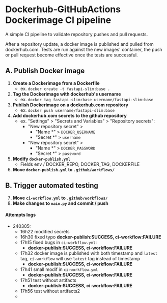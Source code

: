# **Dockerhub-GitHubActions Dockerimage CI pipeline**

A simple CI pipeline to validate repository pushes and pull requests.  

After a repository update, a docker image is published and pulled from dockerhub.com.
Tests are run against the new images' container, the push or pull request become effective once the tests are successful.


## **A. Publish Docker image**
1. **Create a Dockerimage from a Dockerfile**
    - ex. `docker create -t fastapi-slim:base .`
2. **Tag the Dockerimage with dockerhub's username**
    - ex. `docker tag fastapi-slim:base username/fastapi-slim:base`
3. **Publish Dockerimage on a dockerhub.com repository**
    - ex. `docker push username/fastapi-slim:base`
4. **Add dockerhub.com secrets to the github repository**
    - ex. "Settings" > "Secrets and Variables" > "Repository secrets":
      - "New repository secret" > 
        - "Name *" > `DOCKER_USERNAME`
        - "Secret *" > `username`
      - "New repository secret" > 
        - "Name *" > `DOCKER_PASSWORD`
        - "Secret *" > `password`
5. **Modify `docker-publish.yml`**
    - Fields env / DOCKER_REPO, DOCKER_TAG, DOCKERFILE
6. **Move `docker-publish.yml` to `.github/workflows/`**

## **B. Trigger automated testing**

7. **Move `ci-workflow.yml` to `.github/workflows/`**
8. **Make changes to `main.py` and commit / push**



#### **Attempts logs**
- 240305:
  - 16h22 modified secrets
  - 16h30 fixed typo **docker-publish:SUCCESS, ci-workflow:FAILURE**
  - 17h15 fixed bugs in `ci-workflow.yml`:
    -  **docker-publish:SUCCESS, ci-workflow:FAILURE**
  - 17h32 docker image is published with both timestamp and `latest` tag, `ci-workflow` will use `latest` tag instead of timestamp 
    -  **docker-publish:SUCCESS, ci-workflow:FAILURE**
  - 17h41 small modif in `ci-workflow.yml`
    -  **docker-publish:SUCCESS, ci-workflow:FAILURE**
  - 17h51 test without artifacts 
    -  **docker-publish:SUCCESS, ci-workflow:FAILURE**
  - 17h56 test without artifacts2 
  - 